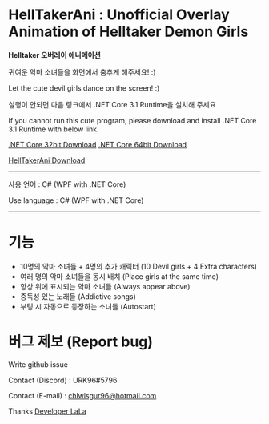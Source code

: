 # HellTakerAni : Unofficial Overlay Animation of Helltaker Demon Girls

**Helltaker 오버레이 애니메이션**

귀여운 악마 소녀들을 화면에서 춤추게 해주세요! :)

Let the cute devil girls dance on the screen! :)

실행이 안되면 다음 링크에서 .NET Core 3.1 Runtime을 설치해 주세요

If you cannot run this cute program, please download and install .NET Core 3.1 Runtime with below link.

[.NET Core 32bit Download](https://dotnet.microsoft.com/download/dotnet-core/thank-you/runtime-desktop-3.1.5-windows-x86-installer)  [.NET Core 64bit Download](https://dotnet.microsoft.com/download/dotnet-core/thank-you/runtime-desktop-3.1.5-windows-x64-installer)


[HellTakerAni Download](https://github.com/URK96/HellTakerAni/releases)


---

사용 언어 : C# (WPF with .NET Core)

Use language : C# (WPF with .NET Core)

---

# 기능

- 10명의 악마 소녀들 + 4명의 추가 캐릭터 (10 Devil girls + 4 Extra characters)
- 여러 명의 악마 소녀들을 동시 배치 (Place girls at the same time)
- 항상 위에 표시되는 악마 소녀들 (Always appear above)
- 중독성 있는 노래들 (Addictive songs)
- 부팅 시 자동으로 등장하는 소녀들 (Autostart)


# 버그 제보 (Report bug)

Write github issue

Contact (Discord) : URK96#5796

Contact (E-mail) : chlwlsgur96@hotmail.com






Thanks [Developer LaLa](https://www.youtube.com/channel/UCjWnBKjlXv550KDiBjtW8vQ)
